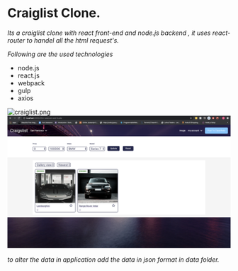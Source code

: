 # Craiglist Clone.

_Its a craiglist clone with react front-end and node.js backend , it uses react-router to handel all the html request's._

_Following are the used technologies_

* node.js
* react.js
* webpack
* gulp
* axios

![craiglist.png](craiglist.png)
![craiglist_!.png](craiglist_1.png)

_to alter the data in application add the data in json format in data folder._
